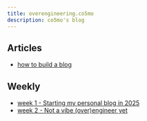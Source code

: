 ```yaml
---
title: overengineering.co5mo
description: co5mo's blog
---
```


## Articles
- [how to build a blog](./how-to-build-a-blog.html)

## Weekly
- [week 1 - Starting my personal blog in 2025](./week-1.html)
- [week 2 - Not a vibe (over)engineer yet](./week-2.html)
